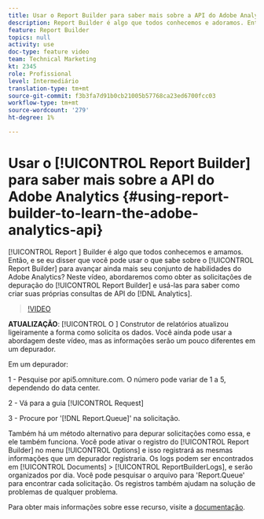 ```yaml
---
title: Usar o Report Builder para saber mais sobre a API do Adobe Analytics
description: Report Builder é algo que todos conhecemos e adoramos. Então, e se eu disser que você pode usar o que sabe sobre o Report Builder para avançar ainda mais seu skillset do Adobe Analytics? Neste vídeo, abordaremos como depurar solicitações do Report Builder e usá-las para saber como criar suas próprias consultas de API do Analytics.
feature: Report Builder
topics: null
activity: use
doc-type: feature video
team: Technical Marketing
kt: 2345
role: Profissional
level: Intermediário
translation-type: tm+mt
source-git-commit: f3b3fa7d91b0cb21005b57768ca23ed6700fcc03
workflow-type: tm+mt
source-wordcount: '279'
ht-degree: 1%

---
```



# Usar o [!UICONTROL Report Builder] para saber mais sobre a API do Adobe Analytics {#using-report-builder-to-learn-the-adobe-analytics-api}

[!UICONTROL Report ] Builder é algo que todos conhecemos e amamos. Então, e se eu disser que você pode usar o que sabe sobre o [!UICONTROL Report Builder] para avançar ainda mais seu conjunto de habilidades do Adobe Analytics? Neste vídeo, abordaremos como obter as solicitações de depuração do [!UICONTROL Report Builder] e usá-las para saber como criar suas próprias consultas de API do [!DNL Analytics].

>[!VIDEO](https://video.tv.adobe.com/v/25442/?quality=12)

**ATUALIZAÇÃO**:  [!UICONTROL O ] Construtor de relatórios atualizou ligeiramente a forma como solicita os dados. Você ainda pode usar a abordagem deste vídeo, mas as informações serão um pouco diferentes em um depurador.

Em um depurador:

1 - Pesquise por api5.omniture.com. O número pode variar de 1 a 5, dependendo do data center.

2 - Vá para a guia [!UICONTROL Request]

3 - Procure por &#39;[!DNL Report.Queue]&#39; na solicitação.

Também há um método alternativo para depurar solicitações como essa, e ele também funciona. Você pode ativar o registro do [!UICONTROL Report Builder] no menu [!UICONTROL Options] e isso registrará as mesmas informações que um depurador registraria. Os logs podem ser encontrados em [!UICONTROL Documents] > [!UICONTROL ReportBuilderLogs], e serão organizados por dia. Você pode pesquisar o arquivo para &#39;Report.Queue&#39; para encontrar cada solicitação. Os registros também ajudam na solução de problemas de qualquer problema.

Para obter mais informações sobre esse recurso, visite a [documentação](https://www.adobe.io/).
